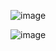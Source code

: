 ![image](https://user-images.githubusercontent.com/75875219/200125539-23ffad2f-e7f4-4b75-956b-fbba1e26f673.png)

![image](https://user-images.githubusercontent.com/75875219/200125588-eaef2ef4-592d-48c9-986c-3f4116b5ad4a.png)

